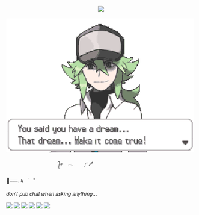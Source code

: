 
<p align=center> <img src=https://komarev.com/ghpvc/?username=vague2ly&color=B9BB81&style=flat-square&label=ৎ𝄢>

  
![image alt](https://github.com/vague2ly/vague2ly/blob/2bb988a50bc23d5fca04b78e121af51f30c272fd/D6359C6D-D37F-4ADD-BE20-1ED5C8135677.gif)

                        ᭄᭡ ͏ 𓂃    ༿🗡️

🪽⎯⎯⎯.   𑂯ㅤׄㅤ"


𝑑𝑜𝑛’𝑡 𝑝𝑢𝑏 𝑐ℎ𝑎𝑡 𝑤ℎ𝑒𝑛 𝑎𝑠𝑘𝑖𝑛𝑔 𝑎𝑛𝑦𝑡ℎ𝑖𝑛𝑔...

![](https://i.postimg.cc/C5MxV87k/tumblr-a22b9b27344232e5c24c0785cf47f778-1dae2b55-100.gif)
![](https://i.postimg.cc/0QWLbJxp/dd7izsc-772e7cfb-14b4-4a6d-8451-b9609512e0f7.png)
![](https://i.postimg.cc/VLDb5fbz/d4juqx8-da683210-c826-44c5-ba4d-379e7cf85862.png)
![](https://i.postimg.cc/13YgyvVB/d4898dj-00ac3089-77d7-4622-be35-1fd886ad2a01.gif)
![](https://i.postimg.cc/8cPHqy6G/blinkies.webp)
![](https://i.postimg.cc/fRFbGk1g/d9ww5zz-1bd39714-b157-4c0a-9d09-71c9bb6beeca.png)


